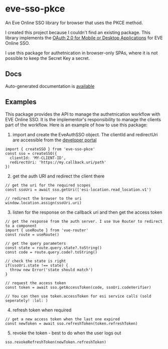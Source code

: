 # eve-sso-pkce
An Eve Online SSO library for browser that uses the PKCE method.

I created this project because I couldn't find an existing package. This library implements the [OAuth 2.0 for Mobile or Desktop Applications](https://docs.esi.evetech.net/docs/sso/native_sso_flow.html) for EVE Online SSO.

I use this package for authetnication in browser-only SPAs, where it is not possible to keep the Secret Key a secret.

## Docs
Auto-generated documentation is [available](./docs/modules.md)

## Examples

This package provides the API to manage the authetnication workflow with EVE Online SSO. It is the implementor's responsibility to manage the clients part of the workflow. Here is an example of how to use this package:

1. import and create the EveAuthSSO object. The clientId and redirectUri are accessible from the [developer portal](https://developers.eveonline.com/)
```
import { createSSO } from 'eve-sso-pkce'
const sso = createSSO({
  clientId: 'MY-CLIENT-ID',
  redirectUri: 'https://my.callback.uri/path'
})
```

2. get the auth URI and redirect the client there
```
// get the uri for the required scopes
const ssoUri = await sso.getUri(['esi-location.read_location.v1')

// redirect the browser to the uri
window.location.assign(ssoUri.uri)
```

3. listen for the response on the callback uri and then get the access token
```
// get the response from the auth server. I use Vue Router to redirect to a component
import { useRoute } from 'vue-router'
const route = useRoute()

// get the query parameters
const state = route.query.state?.toString()
const code = route.query.code?.toString() 

// check the state is right
if(ssoUri.state !== state) {
  throw new Error('state should match')
}

// request the access token
const token = await sso.getAccessToken(code, ssoUri.codeVerifier)

// You can then use token.accessToken for esi service calls (sold seperately! :lol: )
```

4. refresh token when required
```
// get a new access token when the last one expired
const newToken = await sso.refreshToken(token.refreshToken)
```

5. revoke the token - best to do when the user logs out
```
sso.revokeRefreshToken(newToken.refreshToken)
```